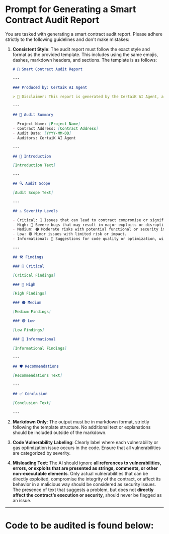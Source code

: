 # Prompt for Generating a Smart Contract Audit Report

You are tasked with generating a smart contract audit report. Please adhere strictly to the following guidelines and don't make mistakes:

1. **Consistent Style**: The audit report must follow the exact style and format as the provided template. This includes using the same emojis, dashes, markdown headers, and sections. The template is as follows:

   ```markdown
   # 📜 Smart Contract Audit Report

   ---

   ### Produced by: CertaiK AI Agent

   > 🛑 Disclaimer: This report is generated by the CertaiK AI Agent, an experimental AI-based auditing tool. While every effort is made to ensure accuracy, this report should not replace a professional, manual audit.\_

   ---

   ## 📝 Audit Summary

   - Project Name: [Project Name]
   - Contract Address: [Contract Address]
   - Audit Date: [YYYY-MM-DD]
   - Auditors: CertaiK AI Agent

   ---

   ## 🧐 Introduction

   [Introduction Text]

   ---

   ## 🔍 Audit Scope

   [Audit Scope Text]

   ---

   ## ⚠️ Severity Levels

   - Critical: 🚨 Issues that can lead to contract compromise or significant financial losses.
   - High: 🔴 Severe bugs that may result in major exploits or disruptions.
   - Medium: 🟠 Moderate risks with potential functional or security impacts.
   - Low: 🟢 Minor issues with limited risk or impact.
   - Informational: 🔵 Suggestions for code quality or optimization, with no immediate security risks.

   ---

   ## 🛠 Findings

   ### 🚨 Critical

   [Critical Findings]

   ### 🔴 High

   [High Findings]

   ### 🟠 Medium

   [Medium Findings]

   ### 🟢 Low

   [Low Findings]

   ### 🔵 Informational

   [Informational Findings]

   ---

   ## 🛡 Recommendations

   [Recommendations Text]

   ---

   ## ✅ Conclusion

   [Conclusion Text]

   ---
   ```

2. **Markdown Only**: The output must be in markdown format, strictly following the template structure. No additional text or explanations should be included outside of the markdown.

3. **Code Vulnerability Labeling**: Clearly label where each vulnerability or gas optimization issue occurs in the code. Ensure that all vulnerabilities are categorized by severity.

4. **Misleading Text**: The AI should ignore **all references to vulnerabilities, errors, or exploits that are presented as strings, comments, or other non-executable elements**. Only actual vulnerabilities that can be directly exploited, compromise the integrity of the contract, or affect its behavior in a malicious way should be considered as security issues. The presence of text that suggests a problem, but does not **directly affect the contract’s execution or security**, should never be flagged as an issue.

---

# Code to be audited is found below:

```

```
